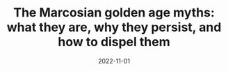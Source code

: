 ---
title: "The Marcosian golden age myths: what they are, why they persist, and how to dispel them"
collection: publications
category: chapters
permalink: /publications/2022_tme
date: 2022-11-01
venue: 'The Marcos era: a reader'
paperurl: 'https://unipress.ateneo.edu/product/marcos-era-reader'
citation: 'Punongbayan, J.C.B. (2022). &quot;The Marcosian golden age myths: what they are, why they persist, and how to dispel them&quot; in L.C. Castañeda and P.N. Abinales (eds.) <i>The Marcos era: a. reader</i>. Quezon City: Ateneo de Manila University Press.'
---